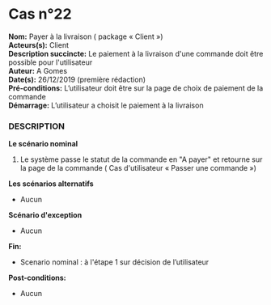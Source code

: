 # Cas  n°22

**Nom:** Payer à la livraison ( package « Client »)<br>
**Acteurs(s):** Client<br>
**Description succincte:** Le paiement à la livraison d'une commande doit être possible pour l'utilisateur<br>
**Auteur:** A Gomes<br>
**Date(s):** 26/12/2019 (première rédaction)<br>
**Pré-conditions:** L’utilisateur doit être sur la page de choix de paiement de la commande<br>
**Démarrage:** L’utilisateur a choisit le paiement à la livraison<br>

### **DESCRIPTION**

**Le scénario nominal**<br>
1. Le système passe le statut de la commande en "A payer" et retourne sur la page de la commande ( Cas d'utilisateur « Passer une commande »)

**Les scénarios alternatifs**<br>
- Aucun

**Scénario d'exception**<br>
- Aucun

**Fin:** 
- Scenario nominal : à l'étape 1 sur décision de l’utilisateur

**Post-conditions:** 
- Aucun
